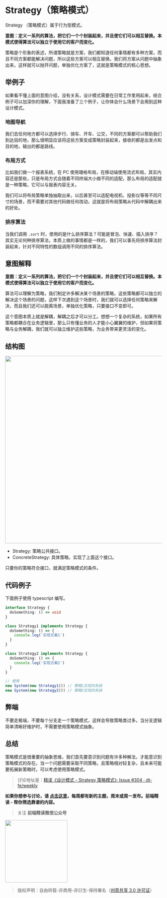 # Strategy（策略模式）

Strategy （策略模式）属于行为型模式。

**意图：定义一系列的算法，把它们一个个封装起来，并且使它们可以相互替换。本模式使得算法可以独立于使用它的客户而变化。**

策略是个形象的表述，所谓策略就是方案，我们都知道任何事情都有多种方案，而且不同方案都能解决问题，所以这些方案可以相互替换。我们将方案从问题中抽象出来，这样就可以抛开问题，单独优化方案了，这就是策略模式的核心思想。

## 举例子

如果看不懂上面的意图介绍，没有关系，设计模式需要在日常工作里用起来，结合例子可以加深你的理解，下面我准备了三个例子，让你体会什么场景下会用到这种设计模式。

### 地图导航

我们去任何地方都可以选择步行、骑车、开车、公交，不同的方案都可以帮助我们到达目的地，那么很明显应该将这些方案变成策略封装起来，接收的都是出发点和目的地，输出的都是路线。

### 布局方式

比如我们做一个报表系统，在 PC 使用珊格布局，在移动端使用流式布局，其实内容还是那些，只是布局方式会随着不同终端大小做不同的适配，那么布局的适配就是一种策略，它可以与报表内容无关。

我们可以将布局策略单独抽取出来，以后甚至可以适配电视机、投影仪等等不同尺寸的场景，而不需要对其他代码做任何改动，这就是将布局策略从代码中解耦出来的好处。

### 排序算法

当我们调用 `.sort` 时，使用的是什么排序算法？可能是冒泡、快速、插入排序？其实无论何种排序算法，本质上做的事情都是一样的，我们可以事先将排序算法封装起来，针对不同特性的数组调用不同的排序算法。

## 意图解释

**意图：定义一系列的算法，把它们一个个封装起来，并且使它们可以相互替换。本模式使得算法可以独立于使用它的客户而变化。**

算法可以理解为策略，我们制定许多解决某个场景的策略，这些策略都可以独立的解决这个场景的问题，这样下次遇到这个场景时，我们就可以选择任何策略来解决，而且我们还可以脱离场景，单独优化策略，只要接口不变即可。

这个意图本质上就是解耦，解耦之后才可以分工。想想一个复杂的系统，如果所有策略都耦合在业务逻辑里，那么只有懂业务的人才能小心翼翼的维护，但如果将策略与业务解耦，我们就可以独立维护这些策略，为业务带来更灵活的变化。

## 结构图

<img width=600 src="https://img.alicdn.com/imgextra/i1/O1CN01oQ1Vvc1kHPXNk8vzD_!!6000000004658-2-tps-1578-480.png">

- Strategy: 策略公共接口。
- ConcreteStrategy: 具体策略，实现了上面这个接口。

只要你的策略符合接口，就满足策略模式的条件。

## 代码例子

下面例子使用 typescript 编写。

```typescript
interface Strategy {
  doSomething: () => void
}

class Strategy1 implements Strategy {
  doSomething: () => {
    console.log('实现方案1')
  }
}

class Strategy2 implements Strategy {
  doSomething: () => {
    console.log('实现方案2')
  }
}

// 使用
new System(new Strategy1()) // 策略1实现的系统
new System(new Strategy2()) // 策略2实现的系统
```

## 弊端

不要走极端，不要每个分支走一个策略模式，这样会导致策略类过多。当分支逻辑简单清晰好维护时，不需要使用策略模式抽象。

## 总结

策略模式是很重要的抽象思维，我们首先要意识到问题有许多种解法，才能意识到策略模式的存在。当一个问题需要采取不同策略，且策略相对较复杂，且未来可能要拓展新策略时，可以考虑使用策略模式。

> 讨论地址是：[精读《设计模式 - Strategy 策略模式》· Issue #304 · dt-fe/weekly](https://github.com/dt-fe/weekly/issues/304)

**如果你想参与讨论，请 [点击这里](https://github.com/dt-fe/weekly)，每周都有新的主题，周末或周一发布。前端精读 - 帮你筛选靠谱的内容。**

> 关注 **前端精读微信公众号**

<img width=200 src="https://img.alicdn.com/tfs/TB165W0MCzqK1RjSZFLXXcn2XXa-258-258.jpg">

> 版权声明：自由转载-非商用-非衍生-保持署名（[创意共享 3.0 许可证](https://creativecommons.org/licenses/by-nc-nd/3.0/deed.zh)）
